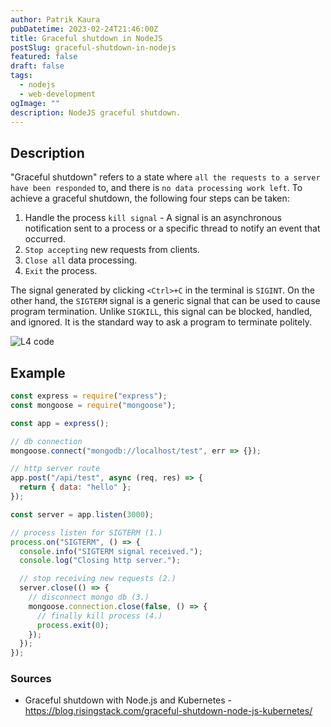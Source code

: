 ```yaml
---
author: Patrik Kaura
pubDatetime: 2023-02-24T21:46:00Z
title: Graceful shutdown in NodeJS
postSlug: graceful-shutdown-in-nodejs
featured: false
draft: false
tags:
  - nodejs
  - web-development
ogImage: ""
description: NodeJS graceful shutdown.
---
```


## Description

"Graceful shutdown" refers to a state where `all the requests to
a server have been responded` to, and there is `no data processing
work left`. To achieve a graceful shutdown, the following four steps
can be taken:

1. Handle the process `kill signal` - A signal is an asynchronous notification sent to a process or a specific thread to notify an event that occurred.
2. `Stop accepting` new requests from clients.
3. `Close all` data processing.
4. `Exit` the process.

The signal generated by clicking `<Ctrl>+C` in the terminal is
`SIGINT`. On the other hand, the `SIGTERM` signal is a generic signal
that can be used to cause program termination. Unlike `SIGKILL`,
this signal can be blocked, handled, and ignored. It is the standard way
to ask a program to terminate politely.

![L4 code](/assets/nodejs/graceful-shutdown.png)

## Example

```javascript
const express = require("express");
const mongoose = require("mongoose");

const app = express();

// db connection
mongoose.connect("mongodb://localhost/test", err => {});

// http server route
app.post("/api/test", async (req, res) => {
  return { data: "hello" };
});

const server = app.listen(3000);

// process listen for SIGTERM (1.)
process.on("SIGTERM", () => {
  console.info("SIGTERM signal received.");
  console.log("Closing http server.");

  // stop receiving new requests (2.)
  server.close(() => {
    // disconnect mongo db (3.)
    mongoose.connection.close(false, () => {
      // finally kill process (4.)
      process.exit(0);
    });
  });
});
```

### Sources

- Graceful shutdown with Node.js and Kubernetes - https://blog.risingstack.com/graceful-shutdown-node-js-kubernetes/
